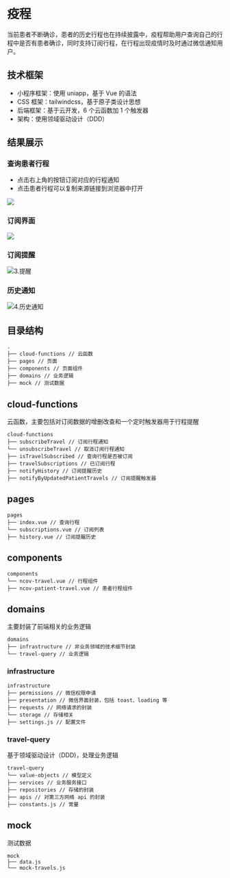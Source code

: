 # 疫程

当前患者不断确诊，患者的历史行程也在持续披露中，疫程帮助用户查询自己的行程中是否有患者确诊，同时支持订阅行程，在行程出现疫情时及时通过微信通知用户。

## 技术框架

* 小程序框架：使用 uniapp，基于 Vue 的语法
* CSS 框架：tailwindcss，基于原子类设计思想
* 后端框架：基于云开发，6 个云函数加 1 个触发器
* 架构：使用领域驱动设计（DDD）

## 结果展示

### 查询患者行程

- 点击右上角的按钮订阅对应的行程通知
- 点击患者行程可以复制来源链接到浏览器中打开


![](https://gitee.com/shidenggui/assets/raw/master/uPic/1.%20查询.jpeg)

### 订阅界面

![](https://gitee.com/shidenggui/assets/raw/master/uPic/2.%20订阅.jpeg)

### 订阅提醒

![3.提醒](https://gitee.com/shidenggui/assets/raw/master/uPic/3.%20提醒.jpeg)

### 历史通知

![4.历史通知](https://gitee.com/shidenggui/assets/raw/master/uPic/4.%20历史通知.jpeg)


## 目录结构

```
.
├── cloud-functions // 云函数
├── pages // 页面
├── components // 页面组件
├── domains // 业务逻辑
├── mock // 测试数据
```

## cloud-functions

云函数，主要包括对订阅数据的增删改查和一个定时触发器用于行程提醒

```
cloud-functions
├── subscribeTravel // 订阅行程通知
└── unsubscribeTravel // 取消订阅行程通知
├── isTravelSubscribed // 查询行程是否被订阅
├── travelSubscriptions // 已订阅行程
├── notifyHistory // 订阅提醒历史
├── notifyByUpdatedPatientTravels // 订阅提醒触发器
```

## pages

```
pages
├── index.vue // 查询行程
└── subscriptions.vue // 订阅列表
├── history.vue // 订阅提醒历史
```

## components

```
components
└── ncov-travel.vue // 行程组件
├── ncov-patient-travel.vue // 患者行程组件
```

## domains

主要封装了前端相关的业务逻辑

```
domains
├── infrastructure // 非业务领域的技术细节封装
└── travel-query // 业务逻辑
```

### infrastructure

```
infrastructure
├── permissions // 微信权限申请
├── presentation // 微信界面封装，包括 toast、loading 等
├── requests // 网络请求的封装
└── storage // 存储相关
├── settings.js // 配置文件
```

### travel-query 
基于领域驱动设计（DDD)，处理业务逻辑

```
travel-query
└── value-objects // 模型定义
├── services // 业务服务接口
├── repositories // 存储的封装
├── apis // 对第三方网络 api 的封装
├── constants.js // 常量
```

## mock

测试数据

```
mock
├── data.js
└── mock-travels.js
```
